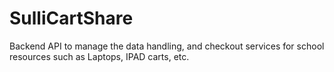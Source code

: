 # SulliCartShare

Backend API to manage the data handling, and checkout services for school resources such as Laptops, IPAD carts, etc.
